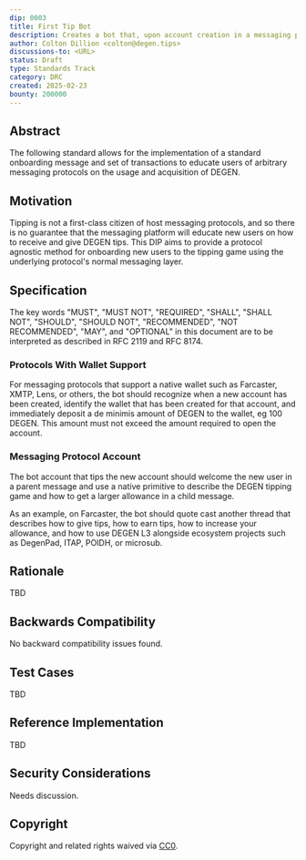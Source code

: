 ```yaml
---
dip: 0003
title: First Tip Bot
description: Creates a bot that, upon account creation in a messaging protocol, immediately distributes a nominal amount of DEGEN to the new user's wallet, then tips them in the messaging feed with an accompanying thread describing the tipping game and how to get a tipping allowance.
author: Colton Dillion <colton@degen.tips>
discussions-to: <URL>
status: Draft
type: Standards Track
category: DRC
created: 2025-02-23
bounty: 200000
---
```


## Abstract

The following standard allows for the implementation of a standard onboarding message and set of transactions to educate users of arbitrary messaging protocols on the usage and acquisition of DEGEN.

## Motivation

Tipping is not a first-class citizen of host messaging protocols, and so there is no guarantee that the messaging platform will educate new users on how to receive and give DEGEN tips. This DIP aims to provide a protocol agnostic method for onboarding new users to the tipping game using the underlying protocol's normal messaging layer.

## Specification

The key words "MUST", "MUST NOT", "REQUIRED", "SHALL", "SHALL NOT", "SHOULD", "SHOULD NOT", "RECOMMENDED", "NOT RECOMMENDED", "MAY", and "OPTIONAL" in this document are to be interpreted as described in RFC 2119 and RFC 8174.

### Protocols With Wallet Support

For messaging protocols that support a native wallet such as Farcaster, XMTP, Lens, or others, the bot should recognize when a new account has been created, identify the wallet that has been created for that account, and immediately deposit a de minimis amount of DEGEN to the wallet, eg 100 DEGEN. This amount must not exceed the amount required to open the account.

### Messaging Protocol Account

The bot account that tips the new account should welcome the new user in a parent message and use a native primitive to describe the DEGEN tipping game and how to get a larger allowance in a child message.

As an example, on Farcaster, the bot should quote cast another thread that describes how to give tips, how to earn tips, how to increase your allowance, and how to use DEGEN L3 alongside ecosystem projects such as DegenPad, ITAP, POIDH, or microsub.

## Rationale

TBD

## Backwards Compatibility

No backward compatibility issues found.

## Test Cases

TBD

## Reference Implementation

TBD

## Security Considerations

Needs discussion.

## Copyright

Copyright and related rights waived via [CC0](../LICENSE.md).